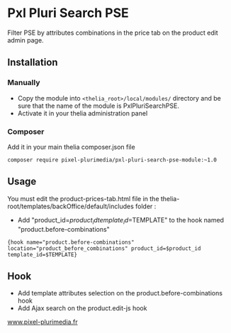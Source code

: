 # Pxl Pluri Search PSE

Filter PSE by attributes combinations in the price tab on the product edit admin page.

## Installation

### Manually

* Copy the module into ```<thelia_root>/local/modules/``` directory and be sure that the name of the module is PxlPluriSearchPSE.
* Activate it in your thelia administration panel

### Composer

Add it in your main thelia composer.json file

```
composer require pixel-plurimedia/pxl-pluri-search-pse-module:~1.0
```

## Usage

You must edit the product-prices-tab.html file in the thelia-root/templates/backOffice/default/includes folder :
* Add "product_id=$product_id template_id=$TEMPLATE" to the hook named "product.before-combinations"
```
{hook name="product.before-combinations" location="product_before_combinations" product_id=$product_id template_id=$TEMPLATE}
```

## Hook

* Add template attributes selection on the product.before-combinations hook
* Add Ajax search on the product.edit-js hook

www.pixel-plurimedia.fr
